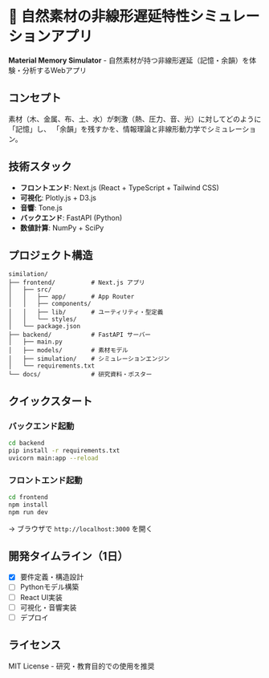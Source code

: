 # 🌿 自然素材の非線形遅延特性シミュレーションアプリ

**Material Memory Simulator** - 自然素材が持つ非線形遅延（記憶・余韻）を体験・分析するWebアプリ

## コンセプト

素材（木、金属、布、土、水）が刺激（熱、圧力、音、光）に対してどのように「記憶」し、
「余韻」を残すかを、情報理論と非線形動力学でシミュレーション。

## 技術スタック

- **フロントエンド**: Next.js (React + TypeScript + Tailwind CSS)
- **可視化**: Plotly.js + D3.js
- **音響**: Tone.js
- **バックエンド**: FastAPI (Python)
- **数値計算**: NumPy + SciPy

## プロジェクト構造

```
similation/
├── frontend/          # Next.js アプリ
│   ├── src/
│   │   ├── app/       # App Router
│   │   ├── components/
│   │   ├── lib/       # ユーティリティ・型定義
│   │   └── styles/
│   └── package.json
├── backend/           # FastAPI サーバー
│   ├── main.py
│   ├── models/        # 素材モデル
│   ├── simulation/    # シミュレーションエンジン
│   └── requirements.txt
└── docs/              # 研究資料・ポスター
```

## クイックスタート

### バックエンド起動
```bash
cd backend
pip install -r requirements.txt
uvicorn main:app --reload
```

### フロントエンド起動
```bash
cd frontend
npm install
npm run dev
```

→ ブラウザで `http://localhost:3000` を開く

## 開発タイムライン（1日）

- [x] 要件定義・構造設計
- [ ] Pythonモデル構築
- [ ] React UI実装
- [ ] 可視化・音響実装
- [ ] デプロイ

## ライセンス

MIT License - 研究・教育目的での使用を推奨
